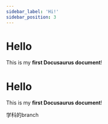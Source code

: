 ```yaml
---
sidebar_label: 'Hi!'
sidebar_position: 3
---
```


# Hello

This is my **first Docusaurus document**!

# Hello

This is my **first Docusaurus document**!

学科的branch